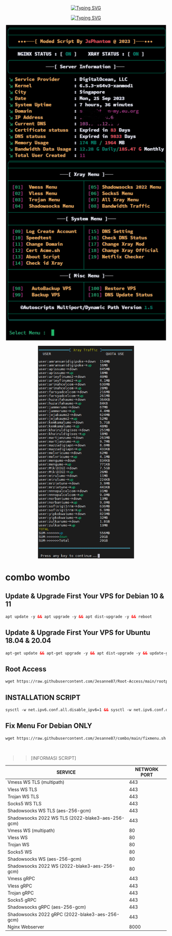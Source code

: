 <p align="center">
<a href="https://git.io/typing-svg"><img src="https://readme-typing-svg.herokuapp.com?font=%09%F0%9D%94%90%F0%9D%94%9E%F0%9D%94%B1%F0%9D%94%A5+%F0%9D%94%89%F0%9D%94%AF%F0%9D%94%9E%F0%9D%94%A8%F0%9D%94%B1%F0%9D%94%B2%F0%9D%94%AF&weight=800&size=32&duration=0.1&pause=1&color=F7CD1FFB&center=true&width=435&lines=%F0%9D%95%8A%CC%B6%CD%9F%CC%B6%F0%9D%95%94%CC%B6%CD%9F%CC%B6%F0%9D%95%A3%CC%B6%CD%9F%CC%B6%F0%9D%95%9A%CC%B6%CD%9F%CC%B6%F0%9D%95%A1%CC%B6%CD%9F%CC%B6%F0%9D%95%A5%CC%B6%CD%9F%CC%B6+%CC%B6%CD%9F%CC%B6%F0%9D%95%8F%CC%B6%CD%9F%CC%B6-%CC%B6%CD%9F%CC%B6%F0%9D%95%A3%CC%B6%CD%9F%CC%B6%F0%9D%95%92%CC%B6%CD%9F%CC%B6%F0%9D%95%AA%CC%B6%CD%9F%CC%B6" alt="Typing SVG" /></a>
</p>
<p align="center">
<a href="https://git.io/typing-svg"><img src="https://readme-typing-svg.herokuapp.com?font=%09%F0%9D%94%90%F0%9D%94%9E%F0%9D%94%B1%F0%9D%94%A5+%F0%9D%94%89%F0%9D%94%AF%F0%9D%94%9E%F0%9D%94%A8%F0%9D%94%B1%F0%9D%94%B2%F0%9D%94%AF&weight=800&size=32&duration=0.1&pause=1&color=F7CD1FFB&center=true&width=435&lines=%F0%9F%85%B9%F0%9F%86%82%F0%9F%85%BF%F0%9F%85%B7%F0%9F%85%B0%F0%9F%85%BD%F0%9F%86%83%F0%9F%85%BE%F0%9F%85%BC" alt="Typing SVG" /></a>
 <p align="center">
<img src="https://github.com/Jesanne87/examples/blob/main/lolol.png?raw=true)?r=82s" width="500" alt="Ok"/></a></p>
 <p align="center">
<img src="https://github.com/Jesanne87/examples/blob/main/bandwidth.png?raw=true)?r=82s" width="300" alt="Ok"/></a></p>

# combo wombo

## Update & Upgrade First Your VPS for Debian 10 & 11

  ```html
apt update -y && apt upgrade -y && apt dist-upgrade -y && reboot

  ```

## Update & Upgrade First Your VPS for Ubuntu 18.04 & 20.04

  ```html
  apt-get update && apt-get upgrade -y && apt dist-upgrade -y && update-grub && sleep 2 && reboot

  ```

## Root Access
```html
wget https://raw.githubusercontent.com/Jesanne87/Root-Access/main/rootpass.sh && chmod +x rootpass.sh && ./rootpass.sh
 ```


## INSTALLATION SCRIPT

  ```html
sysctl -w net.ipv6.conf.all.disable_ipv6=1 && sysctl -w net.ipv6.conf.default.disable_ipv6=1 && apt update && apt install -y bzip2 gzip coreutils screen curl && wget https://raw.githubusercontent.com/Jesanne87/combo/main/xray.sh && chmod +x xray.sh && sed -i -e 's/\r$//' xray.sh && ./xray.sh

  ```
## Fix Menu For Debian ONLY
```html
wget https://raw.githubusercontent.com/Jesanne87/combo/main/fixmenu.sh && chmod +x fixmenu.sh && ./fixmenu.sh
 ```
<BR>
<P>
 
 >> [INFORMASI SCRIPT]

|  SERVICE  |  NETWORK PORT  |
|---------- |--------|
| Vmess WS TLS (multipath)  | 443 |
| Vless WS TLS  | 443 |
| Trojan WS TLS  | 443 |
| Socks5 WS TLS  | 443 |
| Shadowsocks WS TLS (aes-256-gcm)  | 443 |
| Shadowsocks 2022 WS TLS (2022-blake3-aes-256-gcm)  | 443 |
| Vmess WS (multipath)  | 80 |
| Vless WS  | 80 |
| Trojan WS  | 80 |
| Socks5 WS  | 80 |
| Shadowsocks WS (aes-256-gcm)  | 80 |
| Shadowsocks 2022 WS (2022-blake3-aes-256-gcm)  | 80 |
| Vmess gRPC  | 443 |
| Vless gRPC  | 443 |
| Trojan gRPC  | 443 |
| Socks5 gRPC  | 443 |
| Shadowsocks gRPC (aes-256-gcm)  | 443 |
| Shadowsocks 2022 gRPC (2022-blake3-aes-256-gcm)  | 443 |
| Nginx Webserver | 8000 |

